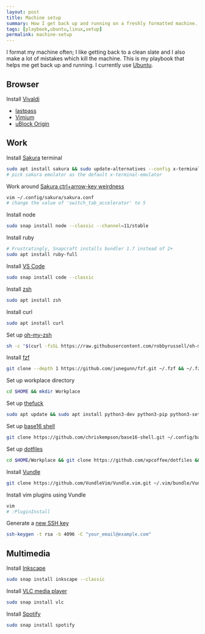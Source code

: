 ```yaml
---
layout: post
title: Machine setup
summary: How I get back up and running on a freshly formatted machine.
tags: [playbook,ubuntu,linux,setup]
permalink: machine-setup
---
```


I format my machine often; I like getting back to a clean slate and I also make a lot of mistakes which kill the machine. This is my playbook that helps me get back up and running.
I currently use [Ubuntu](https://ubuntu.com/ "it's really improved in the last few years!").

## Browser

Install [Vivaldi](https://vivaldi.com/ "Chrome with extra functionality that's actually useful")

- [lastpass](https://chrome.google.com/webstore/detail/lastpass-free-password-ma/hdokiejnpimakedhajhdlcegeplioahd)
- [Vimium](https://chrome.google.com/webstore/detail/vimium/dbepggeogbaibhgnhhndojpepiihcmeb?hl=en)
- [uBlock Origin](https://chrome.google.com/webstore/detail/ublock-origin/cjpalhdlnbpafiamejdnhcphjbkeiagm?hl=en)

## Work

Install [Sakura](https://launchpad.net/sakura "minimal terminal that still supports the functionality I need") terminal

```bash
sudo apt install sakura && sudo update-alternatives --config x-terminal-emulator
# pick sakura emulator as the default x-terminal-emulator
```

Work around [Sakura ctrl+arrow-key weirdness](https://bugs.launchpad.net/sakura/+bug/1772943 "bug 1772943")

```bash
vim ~/.config/sakura/sakura.conf
# change the value of 'switch_tab_accelerator' to 5
```

Install node

```bash
sudo snap install node --classic --channel=11/stable
```

Install ruby

```bash
# Frustratingly, Snapcraft installs bundler 1.7 instead of 2+
sudo apt install ruby-full
```

Install [VS Code](https://code.visualstudio.com/)

```bash
sudo snap install code --classic
```

Install [zsh](https://www.zsh.org/ "more fully featured shell than bash; not as loaded as fish shell")

```bash
sudo apt install zsh
```

Install curl

```bash
sudo apt install curl
```

Set up [oh-my-zsh](https://github.com/robbyrussell/oh-my-zsh "a bunch of functionality on top of zsh")

```bash
sh -c "$(curl -fsSL https://raw.githubusercontent.com/robbyrussell/oh-my-zsh/master/tools/install.sh)"
```

Install [fzf](https://github.com/junegunn/fzf "creates fuzzy-finder menus and comes with bindings for fuzzy searching through command history and subfiles")

```bash
git clone --depth 1 https://github.com/junegunn/fzf.git ~/.fzf && ~/.fzf/install
```

Set up workplace directory

```bash
cd $HOME && mkdir Workplace
```

Set up [thefuck](https://github.com/nvbn/thefuck#installation "quick correction of incorrect commands")

```bash
sudo apt update && sudo apt install python3-dev python3-pip python3-setuptools && sudo pip3 install thefuck
```

Set up [base16 shell](https://github.com/chriskempson/base16-shell "commands for quickly changing terminal themes")

```bash
git clone https://github.com/chriskempson/base16-shell.git ~/.config/base16-shell
```

Set up [dotfiles](https://github.com/xpcoffee/dotfiles "these are my dotfiles, tweak them as you need")

```bash
cd $HOME/Workplace && git clone https://github.com/xpcoffee/dotfiles && cd dotfiles && ./link_dotfiles.sh
```

Install [Vundle](https://github.com/VundleVim/Vundle.vim "vim plugin manager")

```bash
git clone https://github.com/VundleVim/Vundle.vim.git ~/.vim/bundle/Vundle.vim
```

Install vim plugins using Vundle

```bash
vim
# :PluginInstall
```

Generate a [new SSH key](https://help.github.com/en/articles/generating-a-new-ssh-key-and-adding-it-to-the-ssh-agent "I'm not sure if this is better or worse than 'one to rule them all', but it's simple enough")

```bash
ssh-keygen -t rsa -b 4096 -C "your_email@example.com"
```

## Multimedia

Install [Inkscape](https://snapcraft.io/inkscape "intuitive Vector illustrator for linux")

```bash
sudo snap install inkscape --classic
```

Install [VLC media player](https://www.videolan.org/vlc/index.html)

```bash
sudo snap install vlc
```

Install [Spotify](https://www.spotify.com/)

```bash
sudo snap install spotify
```
